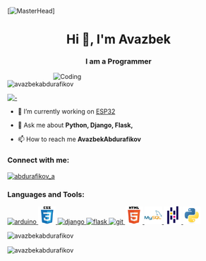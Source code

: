 [![MasterHead](https://static.vecteezy.com/system/resources/thumbnails/017/385/812/small/coding-system-minimal-infographic-banner-vector.jpg)]
<h1 align="center">Hi 👋, I'm Avazbek</h1>
<h3 align="center">I am a Programmer</h3>
<img align="right" alt="Coding" width="400" src="https://cdn.dribbble.com/users/1162077/screenshots/3848914/programmer.gif">
<p align="left"> <img src="https://komarev.com/ghpvc/?username=avazbekabdurafikov&label=Profile%20views&color=0e75b6&style=flat" alt="avazbekabdurafikov" /> </p>

<p align="left"> <a href="https://twitter.com/" target="blank"><img src="https://img.shields.io/twitter/follow/abdurafikov_a?logo=twitter&style=for-the-badge" alt="-" /></a> </p>

- 🔭 I’m currently working on [ESP32](https://github.com/AvazbekAbdurafikov/IoTInternESP32_WIFI_MQTT.git)

- 💬 Ask me about **Python, Django, Flask,**

- 📫 How to reach me **AvazbekAbdurafikov**

<h3 align="left">Connect with me:</h3>
<p align="left">
<a href="https://twitter.com/abdurafikov_a" target="blank"><img align="center" src="https://raw.githubusercontent.com/rahuldkjain/github-profile-readme-generator/master/src/images/icons/Social/twitter.svg" alt="abdurafikov_a" height="30" width="40" /></a>
</p>

<h3 align="left">Languages and Tools:</h3>
<p align="left"> <a href="https://www.arduino.cc/" target="_blank" rel="noreferrer"> <img src="https://cdn.worldvectorlogo.com/logos/arduino-1.svg" alt="arduino" width="40" height="40"/> </a> <a href="https://www.w3schools.com/css/" target="_blank" rel="noreferrer"> <img src="https://raw.githubusercontent.com/devicons/devicon/master/icons/css3/css3-original-wordmark.svg" alt="css3" width="40" height="40"/> </a> <a href="https://www.djangoproject.com/" target="_blank" rel="noreferrer"> <img src="https://cdn.worldvectorlogo.com/logos/django.svg" alt="django" width="40" height="40"/> </a> <a href="https://flask.palletsprojects.com/" target="_blank" rel="noreferrer"> <img src="https://www.vectorlogo.zone/logos/pocoo_flask/pocoo_flask-icon.svg" alt="flask" width="40" height="40"/> </a> <a href="https://git-scm.com/" target="_blank" rel="noreferrer"> <img src="https://www.vectorlogo.zone/logos/git-scm/git-scm-icon.svg" alt="git" width="40" height="40"/> </a> <a href="https://www.w3.org/html/" target="_blank" rel="noreferrer"> <img src="https://raw.githubusercontent.com/devicons/devicon/master/icons/html5/html5-original-wordmark.svg" alt="html5" width="40" height="40"/> </a> <a href="https://www.mysql.com/" target="_blank" rel="noreferrer"> <img src="https://raw.githubusercontent.com/devicons/devicon/master/icons/mysql/mysql-original-wordmark.svg" alt="mysql" width="40" height="40"/> </a> <a href="https://pandas.pydata.org/" target="_blank" rel="noreferrer"> <img src="https://raw.githubusercontent.com/devicons/devicon/2ae2a900d2f041da66e950e4d48052658d850630/icons/pandas/pandas-original.svg" alt="pandas" width="40" height="40"/> </a> <a href="https://www.python.org" target="_blank" rel="noreferrer"> <img src="https://raw.githubusercontent.com/devicons/devicon/master/icons/python/python-original.svg" alt="python" width="40" height="40"/> </a> </p>

<p><img align="center" src="https://github-readme-stats.vercel.app/api/top-langs?username=avazbekabdurafikov&show_icons=true&locale=en&layout=compact" alt="avazbekabdurafikov" /></p>

<p><img align="center" src="https://github-readme-streak-stats.herokuapp.com/?user=avazbekabdurafikov&" alt="avazbekabdurafikov" /></p>
